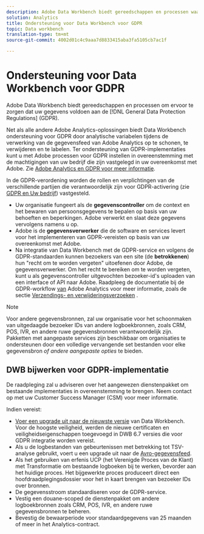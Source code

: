 ```yaml
---
description: Adobe Data Workbench biedt gereedschappen en processen waarmee u uw gegevens kunt voorbereiden op naleving van de algemene gegevensbeschermingsregels (GDPR).
solution: Analytics
title: Ondersteuning voor Data Workbench voor GDPR
topic: Data workbench
translation-type: tm+mt
source-git-commit: 4002d01c4c9aaa7d8833415aba3fa5105cb7ac1f

---
```



# Ondersteuning voor Data Workbench voor GDPR

Adobe Data Workbench biedt gereedschappen en processen om ervoor te zorgen dat uw gegevens voldoen aan de [!DNL General Data Protection Regulations] (GDPR).

Net als alle andere Adobe Analytics-oplossingen biedt Data Workbench ondersteuning voor GDPR door analytische variabelen tijdens de verwerking van de gegevensfeed van Adobe Analytics op te schonen, te verwijderen en te labelen. Ter ondersteuning van GDPR-implementaties kunt u met Adobe processen voor GDPR instellen in overeenstemming met de machtigingen van uw bedrijf die zijn vastgelegd in uw overeenkomst met Adobe. Zie [Adobe Analytics en GDPR voor meer informatie](https://docs.adobe.com/content/help/en/analytics/admin/data-governance/an-gdpr-overview.html).

In de GDPR-verordening worden de rollen en verplichtingen van de verschillende partijen die verantwoordelijk zijn voor GDPR-activering (zie [GDPR en Uw bedrijf](https://www.adobe.com/privacy/general-data-protection-regulation.html)) vastgesteld.

* Uw organisatie fungeert als de **gegevenscontroller** om de context en het bewaren van persoonsgegevens te bepalen op basis van uw behoeften en beperkingen. Adobe verwerkt en slaat deze gegevens vervolgens namens u op.
* Adobe is de **gegevensverwerker** die de software en services levert voor het implementeren van GDPR-vereisten op basis van uw overeenkomst met Adobe.
* Na integratie van Data Workbench met de GDPR-service en volgens de GDPR-standaarden kunnen bezoekers van een site (de **betrokkenen**) hun &quot;recht om te worden vergeten&quot; uitoefenen door Adobe, de gegevensverwerker. Om het recht te bereiken om te worden vergeten, kunt u als gegevenscontroller uitgevochten bezoeker-id&#39;s uploaden van een interface of API naar Adobe. Raadpleeg de documentatie bij de GDPR-workflow [van](https://docs.adobe.com/help/en/analytics/admin/data-governance/an-gdpr-workflow.html) Adobe Analytics voor meer informatie, zoals de sectie [Verzendings- en verwijderingsverzoeken](https://docs.adobe.com/content/help/en/analytics/admin/data-governance/gdpr-submit-access-delete.html) .

>[!NOTE]
>
>Voor andere gegevensbronnen, zal uw organisatie voor het schoonmaken van uitgedaagde bezoeker IDs van andere logboekbronnen, zoals CRM, POS, IVR, en andere ruwe gegevensbronnen verantwoordelijk zijn. Pakketten met aangepaste services zijn beschikbaar om organisaties te ondersteunen door een volledige vervangende set bestanden voor elke gegevensbron _of andere aangepaste opties_ te bieden.

## DWB bijwerken voor GDPR-implementatie

De raadpleging zal u adviseren over het aangewezen dienstenpakket om bestaande implementaties in overeenstemming te brengen. Neem contact op met uw Customer Success Manager (CSM) voor meer informatie.

Indien vereist:

* [Voer een upgrade uit naar de nieuwste versie](https://docs.adobe.com/content/help/en/data-workbench/using/release-notes/release-notes.html) van Data Workbench. Voor de hoogste veiligheid, werden de nieuwe certificaten en veiligheidseigenschappen toegevoegd in DWB 6.7 versies die voor GDPR integratie worden vereist.
* Als u de logbestanden van gebeurtenissen met betrekking tot TSV-analyse gebruikt, voert u een upgrade uit naar de [Avro-gegevensfeed](https://docs.adobe.com/content/help/en/data-workbench/using/dataset/log-proc-config-file/c-log-sources.html#section-9a824b4c3d5549e7952a7111232035b2).
* Als het gebruiken van erfenis UCP (het Verenigde Proces van de Klant) met Transformatie om bestaande logboeken bij te werken, bevorder aan het huidige proces. Het bijgewerkte proces produceert direct een hoofdraadplegingsdossier voor het in kaart brengen van bezoeker IDs over bronnen.
* De gegevensstroom standaardiseren voor de GDPR-service.
* Vestig een douane-scoped de dienstenpakket om andere logboekbronnen zoals CRM, POS, IVR, en andere ruwe gegevensbronnen te beheren.
* Bevestig de bewaarperiode voor standaardgegevens van 25 maanden of meer in het Analytics-contract.
